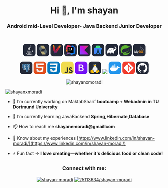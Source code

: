<h1 align="center">Hi 👋, I'm shayan</h1>
<h3 align="center">Android mid-Level Developer- Java Backend Junior Developer</h3>
<br>
<p align="center">
<code><img height="40" src="https://github.com/tandpfun/skill-icons/blob/main/icons/Java-Dark.svg?raw=true"></code>
<code><img height="40" src="https://github.com/tandpfun/skill-icons/blob/main/icons/Hibernate-Dark.svg?raw=true"></code>
<code><img height="40" src="https://github.com/tandpfun/skill-icons/blob/main/icons/Maven-Dark.svg?raw=true"></code>
     <code><img height="40" src="https://github.com/tandpfun/skill-icons/blob/main/icons/Idea-Dark.svg"></code>
     <code><img height="40" src="https://github.com/tandpfun/skill-icons/blob/main/icons/Kotlin-Dark.svg"></code>
    <code><img height="40" src="https://github.com/tandpfun/skill-icons/blob/main/icons/AndroidStudio-Dark.svg"></code>
<code><img height="40" src="https://github.com/tandpfun/skill-icons/blob/main/icons/Gradle-Dark.svg?raw=true"></code>
<code><img height="40" src="https://github.com/tandpfun/skill-icons/blob/main/icons/Spring-Dark.svg?raw=true"></code>
<code><img height="40" src="https://github.com/tandpfun/skill-icons/blob/main/icons/MySQL-Dark.svg?raw=true"></code>
  <p align="center">
<code><img height="40" src="https://github.com/tandpfun/skill-icons/blob/main/icons/PostgreSQL-Dark.svg?raw=true"></code>
<code><img height="40" src="https://github.com/tandpfun/skill-icons/blob/main/icons/HTML.svg?raw=true"></code>
<code><img height="40" src="https://github.com/tandpfun/skill-icons/blob/main/icons/CSS.svg?raw=true"></code>
<code><img height="40" src="https://github.com/tandpfun/skill-icons/blob/main/icons/JavaScript.svg?raw=true"></code>
<code><img height="40" src="https://github.com/tandpfun/skill-icons/blob/main/icons/Bootstrap.svg?raw=true"></code>
<code><img height="40" src="https://github.com/tandpfun/skill-icons/blob/main/icons/Linux-Dark.svg?raw=true"></code>
<code><img height="40" src="http://www.archlinux.org/logos/archlinux-icon-crystal-64.svg?raw=true"></code>
<code><img height="40" src="https://github.com/tandpfun/skill-icons/blob/main/icons/Docker.svg?raw=true"></code>
<code><img height="40" src="https://github.com/tandpfun/skill-icons/blob/main/icons/Git.svg?raw=true"></code>
<code><img height="40" src="https://github.com/tandpfun/skill-icons/blob/main/icons/Github-Dark.svg?raw=true"></code>



 
  
  
  
</p>

<p align="center"> <img src="https://komarev.com/ghpvc/?username=shayanxmoradi&label=Profile%20views&color=0e75b6&style=flat" alt="shayanxmoradi" /> </p>

<p align="left"> <a href="https://github.com/ryo-ma/github-profile-trophy"><img src="https://github-profile-trophy.vercel.app/?username=shayanxmoradi" alt="shayanxmoradi" /></a> </p>

- 🔭 I’m currently working on MaktabSharif **bootcamp + Webadmin in TU Dortmund University**

- 🌱 I’m currently learning JavaBackend **Spring,Hibernate,Database**

- 📫 How to reach me **shayanemoradi@gmaillcom**

- 📄 Know about my experiences [https://www.linkedin.com/in/shayan-moradi/](https://www.linkedin.com/in/shayan-moradi/)

- ⚡ Fun fact -> **I love creating—whether it's delicious food or clean code!**




<h3 align="center">Connect with me:</h3>
<p align="center">
<a href="https://linkedin.com/in/shayan-moradi" target="blank"><img align="center" src="https://raw.githubusercontent.com/rahuldkjain/github-profile-readme-generator/master/src/images/icons/Social/linked-in-alt.svg" alt="shayan-moradi" height="30" width="40" /></a>
<a href="https://stackoverflow.com/users/25113634/shayan-moradi" target="blank"><img align="center" src="https://raw.githubusercontent.com/rahuldkjain/github-profile-readme-generator/master/src/images/icons/Social/stack-overflow.svg" alt="25113634/shayan-moradi" height="30" width="40" /></a>
</p>
<p align="center">
